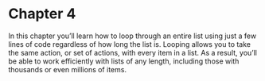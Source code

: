 # Chapter 4

In this chapter you’ll learn how to loop through an entire list using just a 
few lines of code regardless of how long the list is. Looping allows you to take 
the same action, or set of actions, with every item in a list. 
As a result, you’ll be able to work efficiently with lists of any length, 
including those with thousands or even millions of items.
